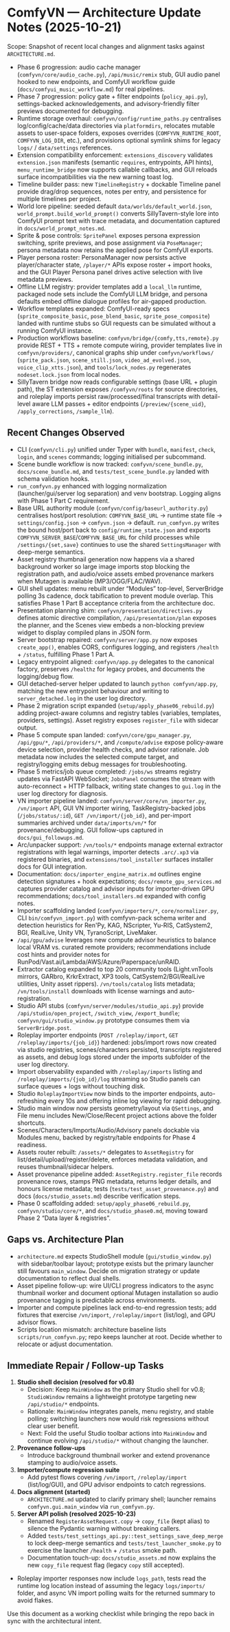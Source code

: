 ComfyVN — Architecture Update Notes (2025-10-21)
================================================

Scope: Snapshot of recent local changes and alignment tasks against `ARCHITECTURE.md`.

- Phase 6 progression: audio cache manager (`comfyvn/core/audio_cache.py`), `/api/music/remix` stub, GUI audio panel hooked to new endpoints, and ComfyUI workflow guide (`docs/comfyui_music_workflow.md`) for real pipelines.
- Phase 7 progression: policy gate + filter endpoints (`policy_api.py`), settings-backed acknowledgements, and advisory-friendly filter previews documented for debugging.
- Runtime storage overhaul: `comfyvn/config/runtime_paths.py` centralises log/config/cache/data directories via `platformdirs`, relocates mutable assets to user-space folders, exposes overrides (`COMFYVN_RUNTIME_ROOT`, `COMFYVN_LOG_DIR`, etc.), and provisions optional symlink shims for legacy `logs/` / `data/settings` references.
- Extension compatibility enforcement: `extensions_discovery` validates `extension.json` manifests (semantic `requires`, entrypoints, API hints), `menu_runtime_bridge` now supports callable callbacks, and GUI reloads surface incompatibilities via the new warning toast log.
- Timeline builder pass: new `TimelineRegistry` + dockable Timeline panel provide drag/drop sequences, notes per entry, and persistence for multiple timelines per project.
- World lore pipeline: seeded default `data/worlds/default_world.json`, `world_prompt.build_world_prompt()` converts SillyTavern-style lore into ComfyUI prompt text with trace metadata, and documentation captured in `docs/world_prompt_notes.md`.
- Sprite & pose controls: `SpritePanel` exposes persona expression switching, sprite previews, and pose assignment via `PoseManager`; persona metadata now retains the applied pose for ComfyUI exports.
- Player persona roster: PersonaManager now persists active player/character state, `/player/*` APIs expose roster + import hooks, and the GUI Player Persona panel drives active selection with live metadata previews.
- Offline LLM registry: provider templates add a `local_llm` runtime, packaged node sets include the ComfyUI LLM bridge, and persona defaults embed offline dialogue profiles for air-gapped production.
- Workflow templates expanded: ComfyUI-ready specs (`sprite_composite_basic`, `pose_blend_basic`, `sprite_pose_composite`) landed with runtime stubs so GUI requests can be simulated without a running ComfyUI instance.
- Production workflows baseline: `comfyvn/bridge/{comfy,tts,remote}.py` provide REST + TTS + remote compute wiring, provider templates live in `comfyvn/providers/`, canonical graphs ship under `comfyvn/workflows/` (`sprite_pack.json`, `scene_still.json`, `video_ad_evolved.json`, `voice_clip_xtts.json`), and `tools/lock_nodes.py` regenerates `nodeset.lock.json` from local nodes.
- SillyTavern bridge now reads configurable settings (base URL + plugin path), the ST extension exposes `/comfyvn/roots` for source directories, and roleplay imports persist raw/processed/final transcripts with detail-level aware LLM passes + editor endpoints (`/preview/{scene_uid}`, `/apply_corrections`, `/sample_llm`).

Recent Changes Observed
----------------------
- CLI (`comfyvn/cli.py`) unified under Typer with `bundle`, `manifest`, `check`, `login`, and `scenes` commands; logging initialised per subcommand.
- Scene bundle workflow is now tracked: `comfyvn/scene_bundle.py`, `docs/scene_bundle.md`, and `tests/test_scene_bundle.py` landed with schema validation hooks.
- `run_comfyvn.py` enhanced with logging normalization (launcher/gui/server log separation) and venv bootstrap. Logging aligns with Phase 1 Part C requirement.
- Base URL authority module (`comfyvn/config/baseurl_authority.py`) centralises host/port resolution: `COMFYVN_BASE_URL` → runtime state file → `settings/config.json` → `comfyvn.json` → default. `run_comfyvn.py` writes the bound host/port back to `config/runtime_state.json` and exports `COMFYVN_SERVER_BASE`/`COMFYVN_BASE_URL` for child processes while `/settings/{set,save}` continues to use the shared `SettingsManager` with deep-merge semantics.
- Asset registry thumbnail generation now happens via a shared background worker so large image imports stop blocking the registration path, and audio/voice assets embed provenance markers when Mutagen is available (MP3/OGG/FLAC/WAV).
- GUI shell updates: menu rebuilt under “Modules” top-level, ServerBridge polling 3s cadence, dock tabification to prevent module overlap. This satisfies Phase 1 Part B acceptance criteria from the architecture doc.
- Presentation planning shim: `comfyvn/presentation/directives.py` defines atomic directive compilation, `/api/presentation/plan` exposes the planner, and the Scenes view embeds a non-blocking preview widget to display compiled plans in JSON form.
- Server bootstrap repaired: `comfyvn/server/app.py` now exposes `create_app()`, enables CORS, configures logging, and registers `/health` + `/status`, fulfilling Phase 1 Part A.
- Legacy entrypoint aligned: `comfyvn/app.py` delegates to the canonical factory, preserves `/healthz` for legacy probes, and documents the logging/debug flow.
- GUI detached-server helper updated to launch `python comfyvn/app.py`, matching the new entrypoint behaviour and writing to `server_detached.log` in the user log directory.
- Phase 2 migration script expanded (`setup/apply_phase06_rebuild.py`) adding project-aware columns and registry tables (variables, templates, providers, settings). Asset registry exposes `register_file` with sidecar output.
- Phase 5 compute span landed: `comfyvn/core/gpu_manager.py`, `/api/gpu/*`, `/api/providers/*`, and `/compute/advise` expose policy-aware device selection, provider health checks, and advisor rationale. Job metadata now includes the selected compute target, and registry/logging emits debug messages for troubleshooting.
- Phase 5 metrics/job queue completed: `/jobs/ws` streams registry updates via FastAPI WebSocket; `JobsPanel` consumes the stream with auto-reconnect + HTTP fallback, writing state changes to `gui.log` in the user log directory for diagnosis.
- VN importer pipeline landed: `comfyvn/server/core/vn_importer.py`, `/vn/import` API, GUI VN importer wiring, TaskRegistry-backed jobs (`/jobs/status/:id`), `GET /vn/import/{job_id}`, and per-import summaries archived under `data/imports/vn/*` for provenance/debugging. GUI follow-ups captured in `docs/gui_followups.md`.
- Arc/unpacker support: `/vn/tools/*` endpoints manage external extractor registrations with legal warnings, importer detects `.arc/.xp3` via registered binaries, and `extensions/tool_installer` surfaces installer docs for GUI integration.
- Documentation: `docs/importer_engine_matrix.md` outlines engine detection signatures + hook expectations; `docs/remote_gpu_services.md` captures provider catalog and advisor inputs for importer-driven GPU recommendations; `docs/tool_installers.md` expanded with config notes.
- Importer scaffolding landed (`comfyvn/importers/*`, `core/normalizer.py`, CLI `bin/comfyvn_import.py`) with comfyvn-pack schema writer and detection heuristics for Ren'Py, KAG, NScripter, Yu-RIS, CatSystem2, BGI, RealLive, Unity VN, TyranoScript, LiveMaker.
- `/api/gpu/advise` leverages new compute advisor heuristics to balance local VRAM vs. curated remote providers; recommendations include cost hints and provider notes for RunPod/Vast.ai/Lambda/AWS/Azure/Paperspace/unRAID.
- Extractor catalog expanded to top 20 community tools (Light.vnTools mirrors, GARbro, KrkrExtract, XP3 tools, CatSystem2/BGI/RealLive utilities, Unity asset rippers). `/vn/tools/catalog` lists metadata; `/vn/tools/install` downloads with license warnings and auto-registration.
- Studio API stubs (`comfyvn/server/modules/studio_api.py`) provide `/api/studio/open_project`, `/switch_view`, `/export_bundle`; `comfyvn/gui/studio_window.py` prototype consumes them via `ServerBridge.post`.
- Roleplay importer endpoints (`POST /roleplay/import`, `GET /roleplay/imports/{job_id}`) hardened: jobs/import rows now created via studio registries, scenes/characters persisted, transcripts registered as assets, and debug logs stored under the imports subfolder of the user log directory.
- Import observability expanded with `/roleplay/imports` listing and `/roleplay/imports/{job_id}/log` streaming so Studio panels can surface queues + logs without touching disk.
- Studio `RoleplayImportView` now binds to the importer endpoints, auto-refreshing every 10s and offering inline log viewing for rapid debugging.
- Studio main window now persists geometry/layout via `QSettings`, and File menu includes New/Close/Recent project actions above the folder shortcuts.
- Scenes/Characters/Imports/Audio/Advisory panels dockable via Modules menu, backed by registry/table endpoints for Phase 4 readiness.
- Assets router rebuilt: `/assets/*` delegates to `AssetRegistry` for list/detail/upload/register/delete, enforces metadata validation, and reuses thumbnail/sidecar helpers.
- Asset provenance pipeline added: `AssetRegistry.register_file` records provenance rows, stamps PNG metadata, returns ledger details, and honours license metadata; tests (`tests/test_asset_provenance.py`) and docs (`docs/studio_assets.md`) describe verification steps.
- Phase 0 scaffolding added: `setup/apply_phase06_rebuild.py`, `comfyvn/studio/core/*`, and `docs/studio_phase0.md`, moving toward Phase 2 “Data layer & registries”.

Gaps vs. Architecture Plan
--------------------------
- `architecture.md` expects StudioShell module (`gui/studio_window.py`) with sidebar/toolbar layout; prototype exists but the primary launcher still favours `main_window`. Decide on migration strategy or update documentation to reflect dual shells.
- Asset pipeline follow-up: wire UI/CLI progress indicators to the async thumbnail worker and document optional Mutagen installation so audio provenance tagging is predictable across environments.
- Importer and compute pipelines lack end-to-end regression tests; add fixtures that exercise `/vn/import`, `/roleplay/import` (list/log), and GPU advisor flows.
- Scripts location mismatch: architecture baseline lists `scripts/run_comfyvn.py`; repo keeps launcher at root. Decide whether to relocate or adjust documentation.

Immediate Repair / Follow-up Tasks
----------------------------------
1. **Studio shell decision (resolved for v0.8)**
   - Decision: Keep `MainWindow` as the primary Studio shell for v0.8; `StudioWindow` remains a lightweight prototype targeting new `/api/studio/*` endpoints.
   - Rationale: `MainWindow` integrates panels, menu registry, and stable polling; switching launchers now would risk regressions without clear user benefit.
   - Next: Fold the useful Studio toolbar actions into `MainWindow` and continue evolving `/api/studio/*` without changing the launcher.
2. **Provenance follow-ups**
   - Introduce background thumbnail worker and extend provenance stamping to audio/voice assets.
3. **Importer/compute regression suite**
   - Add pytest flows covering `/vn/import`, `/roleplay/import` (list/log/GUI), and GPU advisor endpoints to catch regressions.
4. **Docs alignment (started)**
   - `ARCHITECTURE.md` updated to clarify primary shell; launcher remains `comfyvn.gui.main_window` via `run_comfyvn.py`.
5. **Server API polish (resolved 2025-10-23)**
   - Renamed `RegisterAssetRequest.copy` → `copy_file` (kept alias) to silence the Pydantic warning without breaking callers.
   - Added `tests/test_settings_api.py::test_settings_save_deep_merge` to lock deep-merge semantics and `tests/test_launcher_smoke.py` to exercise the launcher `/health` + `/status` smoke path.
   - Documentation touch-up: `docs/studio_assets.md` now explains the new `copy_file` request flag (legacy `copy` still accepted).
  - Roleplay importer responses now include `logs_path`, tests read the runtime log location instead of assuming the legacy `logs/imports/` folder, and async VN import polling waits for the returned summary to avoid flakes.

Use this document as a working checklist while bringing the repo back in sync with the architectural intent.

